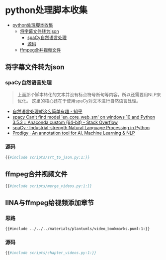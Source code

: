 # python处理脚本收集

<!--ts-->

* [python处理脚本收集](#python处理脚本收集)
    * [将字幕文件转为json](#将字幕文件转为json)
        * [spaCy自然语言处理](#spacy自然语言处理)
        * [源码](#源码)
    * [ffmpeg合并视频文件](#ffmpeg合并视频文件)

<!-- Created by https://github.com/ekalinin/github-markdown-toc -->
<!-- Added by: runner, at: Sun Sep  4 09:41:51 UTC 2022 -->

<!--te-->

## 将字幕文件转为json

### spaCy自然语言处理

> 上面那个脚本转化的文本并没有标点符号断句等内容，所以还需要用NLP来优化。 这里的核心还在于使用spaCy对文本进行自然语言处理。

- [自然语言处理就这么简单有趣 - 知乎](https://zhuanlan.zhihu.com/p/63110761)
- [spacy Can't find model 'en_core_web_sm' on windows 10 and Python 3.5.3 :: Anaconda custom (64-bit) - Stack Overflow](https://stackoverflow.com/questions/54334304/spacy-cant-find-model-en-core-web-sm-on-windows-10-and-python-3-5-3-anacon)
- [spaCy · Industrial-strength Natural Language Processing in Python](https://spacy.io/)
- [Prodigy · An annotation tool for AI, Machine Learning & NLP](https://prodi.gy/)

### 源码

```python
{{#include scripts/srt_to_json.py:1:}}
```

## ffmpeg合并视频文件

```python
{{#include scripts/merge_videos.py:1:}}
```

## IINA与ffmpeg给视频添加章节

### 思路

```plantuml
{{#include ../../../materials/plantumls/video_bookmarks.puml:1:}}
```

### 源码

```python
{{#include scripts/chapter_videos.py:1:}}
```
